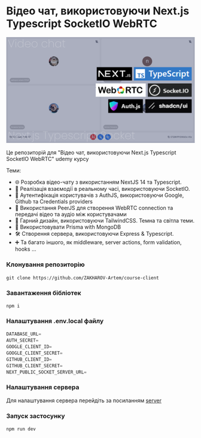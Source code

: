 # Відео чат, використовуючи Next.js Typescript SocketIO WebRTC

![](https://raw.githubusercontent.com/ZAKHAROV-Artem/course-client/master/course.png?token=GHSAT0AAAAAACOPBJMBQ5ZJXDKMD7NGBBGSZPAZSHA)

Це репозиторій для "Відео чат, використовуючи Next.js Typescript SocketIO WebRTC" udemy курсу

Теми:

- 🌐 Розробка відео-чату з використанням NextJS 14 та Typescript.
- 🤝 Реалізація взаємодії в реальному часі, використовуючи SocketIO.
- 🔐 Аутентифікація користувачів з AuthJS, використовуючи Google, Github та Credentials providers
- 🎥 Використання PeerJS для створення WebRTC connection та передачі відео та аудіо між користувачами
- 💅 Гарний дизайн, використовуючи TailwindCSS. Темна та світла теми.
- 🧾 Використовувати Prisma with MongoDB
- 🛠️ Створення сервера, використовуючи Express & Typescript.
- ➕ Та багато іншого, як middleware, server actions, form validation, hooks ...

### Клонування репозиторію

```shell
git clone https://github.com/ZAKHAROV-Artem/course-client
```

### Завантаження бібліотек

```shell
npm i
```

### Налаштування .env.local файлу

```js
DATABASE_URL=
AUTH_SECRET=
GOOGLE_CLIENT_ID=
GOOGLE_CLIENT_SECRET=
GITHUB_CLIENT_ID=
GITHUB_CLIENT_SECRET=
NEXT_PUBLIC_SOCKET_SERVER_URL=
```

### Налаштування сервера

Для налаштування сервера перейдіть за посиланням [server](https://github.com/ZAKHAROV-Artem/course-server)

### Запуск застосунку

```shell
npm run dev
```
